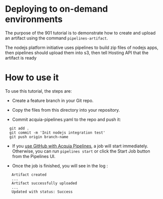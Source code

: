 # Deploying to on-demand environments

The purpose of the 901 tutorial is to demonstrate how to create and upload an artifact using the command `pipelines-artifact`.

The nodejs platform initiative uses pipelines to build zip files of nodejs apps, then pipelines should upload them into s3, then tell Hosting API that the artifact is ready


# How to use it
To use this tutorial, the steps are:

* Create a feature branch in your Git repo.

* Copy the files from this directory into your repository.

* Commit acquia-pipelines.yaml to the repo and push it:

```
  git add .
  git commit -m 'Init nodejs integration test'
  git push origin branch-name
```
* If you [use GitHub with Acquia Pipelines](https://docs.acquia.com/pipelines/github), a job will start immediately.  Otherwise, you can run ```pipelines start``` or click the Start Job button from the Pipelines UI.

* Once the job is finished, you will see in the log :

```
   Artifact created
   ...
   Artifact successfully uploaded
   ...
   Updated with status: Success
```
